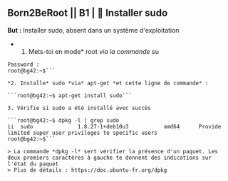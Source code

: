 ## **Born2BeRoot**  || **B1** | :crown: Installer sudo 

**But :** Installer sudo, absent dans un système d'exploitation

* 1. Mets-toi en mode* root *via la commande* su
```vietdu91@bg42:~$ su
Password :
root@bg42:~$```

*2. Installe* sudo *via* apt-get *et cette ligne de commande* :

```root@bg42:~$ apt-get install sudo```

3. Vérifie si sudo a été installé avec succès 

```root@bg42:~$ dpkg -l | grep sudo
ii  sudo              1.8.27-1+deb10u3           amd64      Provide limited super user privileges to specific users
root@bg42:~$```

> La commande *dpkg -l* sert vérifier la présence d'un paquet. Les deux premiers caractères à gauche te donnent des indications sur l'état du paquet
> Plus de détails : https://doc.ubuntu-fr.org/dpkg
